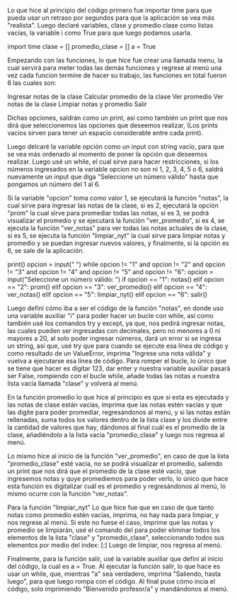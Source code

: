 Lo que hice al principio del código primero fue importar time para que pueda usar un retraso por segundos para que la aplicación se vea más "realista".
Luego declaré variables, clase y promedio clase como listas vacías, la variable i como True para que luego podamos usarla.

import time
clase = []
promedio_clase = []
a = True

Empezando con las funciones, lo que hice fue crear una llamada menu, la cual servirá para meter todas las demás funciones y regrese al menú una vez cada funcion termine de hacer su trabajo, las funciones en total fueron 6 las cuales son:

Ingresar notas de la clase
Calcular promedio de la clase
Ver promedio
Ver notas de la clase
Limpiar notas y promedio
Salir

Dichas opciones, saldrán como un print, así como también un print que nos dirá que seleccionemos las opciones que deseemos realizar, (Los prints vacíos sirven para tener un espacio considerable entre cada print).

Luego delcaré la variable opción como un input con string vacío, para que se vea más ordenado al momento de poner la opción que deseemos realizar.
Luego usé un while, el cual sirve para hacer restricciones, si los números ingresados en la variable opcion no son ni 1, 2, 3, 4, 5 o 6, saldrá nuevamente un input que diga "Seleccione un número válido" hasta que pongamos un número del 1 al 6.

Si la variable "opcion" toma como valor 1, se ejecutará la función "notas", la cual sirve para ingresar las notas de la clase, si es 2, ejecutará la opción "prom" la cual sirve para promediar todas las notas, si es 3, se podrá visualizar el promedio y se ejecutará la función "ver_promedio", si es 4, se ejecuta la función "ver_notas" para ver todas las notas actuales de la clase, si es 5, se ejecuta la función "limpiar_nyt" la cual sirve para limpiar notas y promedio y se puedan ingresar nuevos valores, y finalmente, si la opción es 6, se sale de la aplicación.

print()
    opcion = input(" ")
    while opcion != "1" and opcion != "2" and opcion != "3" and opcion != "4" and opcion != "5" and opcion != "6":
        opcion = input("Seleccione un número válido: ")
    if opcion == "1":
        notas()
    elif opcion == "2":
        prom()
    elif opcion == "3":
        ver_promedio()
    elif opcion == "4":
        ver_notas()
    elif opcion == "5":
        limpiar_nyt()
    elif opcion == "6":
        salir()
        
Luego definí cómo iba a ser el código de la función "notas", en donde uso una variable auxiliar "i" para poder hacer un bucle con while, así como también usé los comandos try y except, ya que, nos pedirá ingresar notas, las cuales pueden ser ingresadas con decimales, pero no menores a 0 ni mayores a 20, al solo poder ingresar números, dará un error si se ingresa un string, así que, usé try que para cuando se ejecute esa línea de código y como resultado de un ValueError, imprima "Ingrese una nota válida" y vuelva a ejecutarse esa línea de código.
Para romper el bucle, lo único que se tiene que hacer es digitar 123, dar enter y nuestra variable auxiliar pasará ser False, rompiendo con el bucle while, añade todas las notas a nuestra lista vacía llamada "clase" y volverá al menú.

En la función promedio lo que hice al principio es que si esta es ejecutada y las notas de clase están vacías, imprima que las notas estén vacías y que las digite para poder promediar, regresándonos al menú, y si las notas están rellenadas, suma todos los valores dentro de la lista clase y los divide entre la cantidad de valores que hay, dándonos al final cuál es el promedio de la clase, añadiéndolo a la lista vacía "promedio_clase" y luego nos regresa al menú.

Lo mismo hice al inicio de la función "ver_promedio", en caso de que la lista "promedio_clase" esté vacía, no se podrá visualizar el promedio, saliendo un print que nos dirá que el promedio de la clase esté vacío, que ingresemos notas y quye promediemos para poder verlo, lo único que hace esta función es digitalizar cuál es el promedio y regresándonos al menú, lo mismo ocurre con la función "ver_notas".

Para la función "limpiar_nyt" Lo que hice fue que en caso de que tanto notas como promedio estén vacías, imprima, no hay nada para limpiar, y nos regrese al menú.
Si este no fuese el caso, imprime que las notas y promedio se limpiarán, usé el comando del para poder eliminar todos los elementos de la lista "clase" y "promedio_clase", seleccionando todos sus elementos por medio del index: [:]
Luego de limpiar, nos regresa al menú.

Finalmente, para la función salir, usé la variable auxiliar que definí al inicio del código, la cual es a = True.
Al ejecutar la función salir, lo que hace es usar un while, que, mientras "a" sea verdadero, imprima "Saliendo, hasta luego", para que luego rompa con el código.
Al final puse cómo incia el código, solo imprimiendo "Bienvenido profesor/a" y mandándonos al menú.

